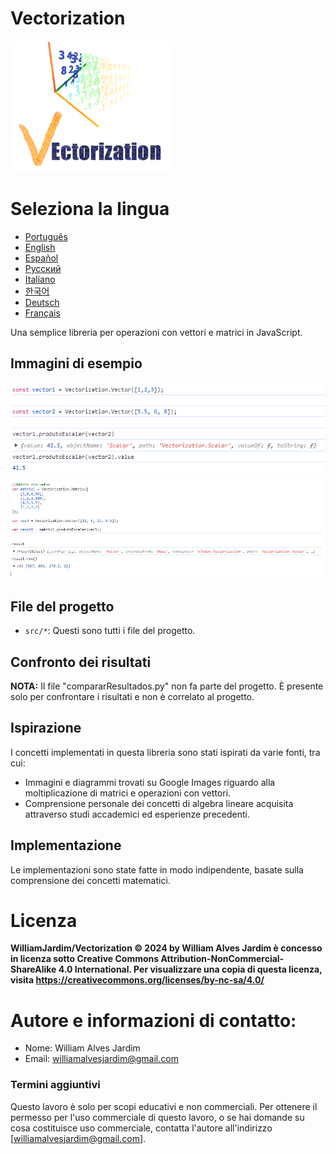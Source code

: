 # Vectorization
![Project logo](https://github.com/WilliamJardim/Vectorization/blob/main/imagens/logo256x256.png)

# Seleziona la lingua
* [Português](README-Portugues.md)
* [English](README-English.md)
* [Español](README-Español.md)
* [Русский](README-Русский.md)
* [Italiano](README-Italiano.md)
* [한국어](README-한국어.md)
* [Deutsch](README-Deutsch.md)
* [Français](README-Français.md)

Una semplice libreria per operazioni con vettori e matrici in JavaScript.

## Immagini di esempio
![Esempio 1 - Prodotto scalare tra due vettori](https://github.com/WilliamJardim/Vectorization/blob/main/imagens/exemplos/exemplo1.png)
![Esempio 2 - Prodotto scalare tra una matrice e un vettore](https://github.com/WilliamJardim/Vectorization/blob/main/imagens/exemplos/exemplo2.png)

## File del progetto
- `src/*`: Questi sono tutti i file del progetto.

## Confronto dei risultati
**NOTA:** Il file "compararResultados.py" non fa parte del progetto. È presente solo per confrontare i risultati e non è correlato al progetto.

## Ispirazione
I concetti implementati in questa libreria sono stati ispirati da varie fonti, tra cui:
- Immagini e diagrammi trovati su Google Images riguardo alla moltiplicazione di matrici e operazioni con vettori.
- Comprensione personale dei concetti di algebra lineare acquisita attraverso studi accademici ed esperienze precedenti.

## Implementazione
Le implementazioni sono state fatte in modo indipendente, basate sulla comprensione dei concetti matematici.

# Licenza
**WilliamJardim/Vectorization © 2024 by William Alves Jardim è concesso in licenza sotto Creative Commons Attribution-NonCommercial-ShareAlike 4.0 International. Per visualizzare una copia di questa licenza, visita https://creativecommons.org/licenses/by-nc-sa/4.0/**

# Autore e informazioni di contatto:
 - Nome: William Alves Jardim
 - Email: williamalvesjardim@gmail.com

### Termini aggiuntivi
Questo lavoro è solo per scopi educativi e non commerciali. Per ottenere il permesso per l'uso commerciale di questo lavoro, o se hai domande su cosa costituisce uso commerciale, contatta l'autore all'indirizzo [williamalvesjardim@gmail.com].